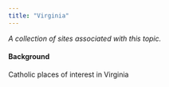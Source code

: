 ```yaml
---
title: "Virginia"
---
```



*A collection of sites associated with this topic.*

#### Background

Catholic places of interest in Virginia


